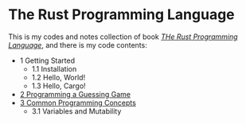 # The Rust Programming Language

This is my codes and notes collection of book [*THe Rust Programming Language*](https://doc.rust-lang.org/book), and there is my code contents:

+ 1 Getting Started
  + 1.1 Installation
  + 1.2 Hello, World!
  + 1.3 Hello, Cargo!
+ [2 Programming a Guessing Game](./rust-lang-1/)
+ [3 Common Programming Concepts](./rust-lang-2/)
  + 3.1 Variables and Mutability